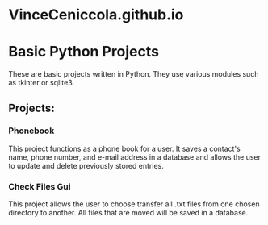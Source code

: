 # VinceCeniccola.github.io

<h1>Basic Python Projects</h1>

These are basic projects written in Python.  They use various modules such as tkinter or sqlite3.

<h2>Projects:</h2>

<h3>Phonebook</h3>

This project functions as a phone book for a user.  It saves a contact's name, phone number, and e-mail address in a database and allows the user to update and delete previously stored entries.

<h3>Check Files Gui</h3>

This project allows the user to choose transfer all .txt files from one chosen directory to another.  All files that are moved will be saved in a database.




